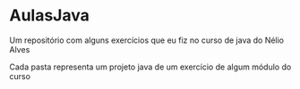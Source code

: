 # AulasJava
Um repositório com alguns exercícios que eu fiz no curso de java do Nélio Alves

Cada pasta representa um projeto java de um exercício de algum módulo do curso
